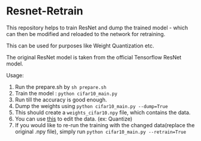 # Resnet-Retrain
This repository helps to train ResNet and dump the trained model - which can then be modified and reloaded to the network for retraining.

This can be used for purposes like Weight Quantization etc.


The original ResNet model is taken from the official Tensorflow ResNet model. 

Usage:

1. Run the prepare.sh by `sh prepare.sh`
2. Train the model : `python cifar10_main.py`
3. Run till the accuracy is good enough.
4. Dump the weights using `python cifar10_main.py --dump=True`
5. This should create a `weights_cifar10.npy` file, which contains the data.
6. You can use [this](https://github.com/karthik-hegde/weight_sharing) to edit the data. (ex: Quantize)
7. If you would like to re-run the training with the changed data(replace the original .npy file), 
   simply run `python cifar10_main.py --retrain=True`
